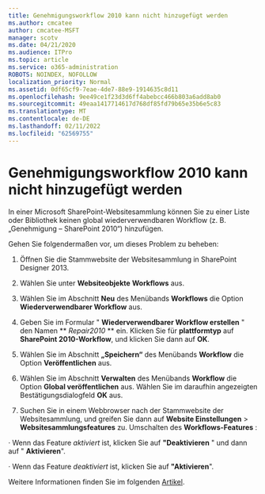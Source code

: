 ```yaml
---
title: Genehmigungsworkflow 2010 kann nicht hinzugefügt werden
ms.author: cmcatee
author: cmcatee-MSFT
manager: scotv
ms.date: 04/21/2020
ms.audience: ITPro
ms.topic: article
ms.service: o365-administration
ROBOTS: NOINDEX, NOFOLLOW
localization_priority: Normal
ms.assetid: 0df65cf9-7eae-4de7-88e9-1914635c8d11
ms.openlocfilehash: 9ee49ce1f23d3d6ff4abebcc466b803a6add8ab0
ms.sourcegitcommit: 49eaa1417714617d768df85fd79b65e35b6e5c83
ms.translationtype: MT
ms.contentlocale: de-DE
ms.lasthandoff: 02/11/2022
ms.locfileid: "62569755"
---
```

# <a name="unable-to-add-2010-approval-workflow"></a>Genehmigungsworkflow 2010 kann nicht hinzugefügt werden

In einer Microsoft SharePoint-Websitesammlung können Sie zu einer Liste oder Bibliothek keinen global wiederverwendbaren Workflow (z. B. „Genehmigung – SharePoint 2010“) hinzufügen.
  
Gehen Sie folgendermaßen vor, um dieses Problem zu beheben: 
  
1. Öffnen Sie die Stammwebsite der Websitesammlung in SharePoint Designer 2013.
  
2. Wählen Sie unter **Websiteobjekte** **Workflows** aus. 
  
3. Wählen Sie im Abschnitt **Neu** des Menübands **Workflows** die Option **Wiederverwendbarer Workflow** aus. 
  
4. Geben Sie im Formular " **Wiederverwendbarer Workflow erstellen** " den Namen ** *Repair2010* ** ein. Klicken Sie für **plattformtyp** auf **SharePoint 2010-Workflow**, und klicken Sie dann auf **OK**. 
  
1. Wählen Sie im Abschnitt **„Speichern“** des Menübands **Workflow** die Option **Veröffentlichen** aus. 
  
2. Wählen Sie im Abschnitt **Verwalten** des Menübands **Workflow** die Option **Global veröffentlichen** aus. Wählen Sie im daraufhin angezeigten Bestätigungsdialogfeld **OK** aus. 
  
3. Suchen Sie in einem Webbrowser nach der Stammwebsite der Websitesammlung, und greifen Sie dann auf **Website Einstellungen** \> **Websitesammlungsfeatures** zu. Umschalten des **Workflows-Features** : 
  
· Wenn das Feature  *aktiviert*  ist, klicken Sie auf **"Deaktivieren** " und dann auf " **Aktivieren**". 
  
· Wenn das Feature  *deaktiviert*  ist, klicken Sie auf **"Aktivieren**". 
  
Weitere Informationen finden Sie im folgenden [Artikel](https://go.microsoft.com/fwlink/?linkid=2047770&amp;clcid=0x409).
  

